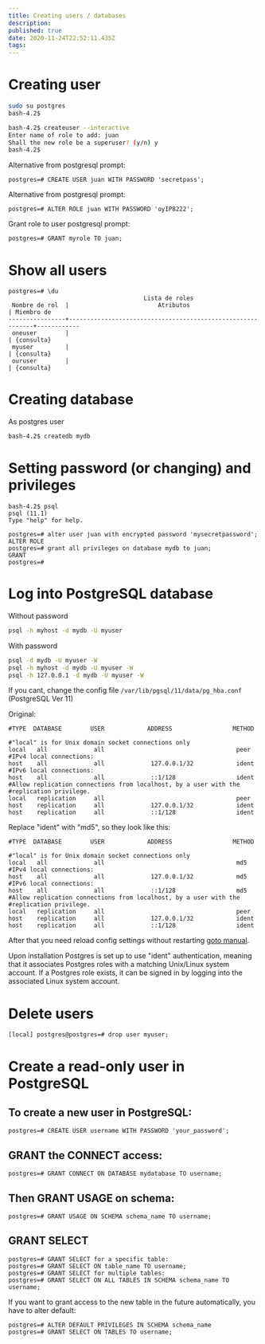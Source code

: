 ```yaml
---
title: Creating users / databases
description: 
published: true
date: 2020-11-24T22:52:11.435Z
tags: 
---
```


# Creating user

```sh
sudo su postgres
bash-4.2$ 

bash-4.2$ createuser --interactive
Enter name of role to add: juan  
Shall the new role be a superuser? (y/n) y
bash-4.2$
```

Alternative from postgresql prompt:

```pgsql
postgres=# CREATE USER juan WITH PASSWORD 'secretpass';
```

Alternative from postgresql prompt:

```pgsql
postgres=# ALTER ROLE juan WITH PASSWORD 'oyIP8222';
```

Grant role to user postgresql prompt:

```pgsql
postgres=# GRANT myrole TO juan;
```

# Show all users


```text
postgres=# \du                                                                                                                                                                                                               
                                      Lista de roles                                                                                                                                                                                          
 Nombre de rol  |                         Atributos                          | Miembro de                                                                                                                                                     
----------------+------------------------------------------------------------+------------                                                                                                                                                    
 oneuser        |                                                            | {consulta}                                                                                                                                                     
 myuser         |                                                            | {consulta}                                                                                                                                                     
 ouruser        |                                                            | {consulta}

```

# Creating database
As postgres user


```sh
bash-4.2$ createdb mydb
```

# Setting password (or changing) and privileges

```pgsql
bash-4.2$ psql
psql (11.1)
Type "help" for help.

postgres=# alter user juan with encrypted password 'mysecretpassword';
ALTER ROLE
postgres=# grant all privileges on database mydb to juan; 
GRANT
postgres=# 

```

# Log into PostgreSQL database

Without password

```sh
psql -h myhost -d mydb -U myuser
```

With password


```sh
psql -d mydb -U myuser -W
psql -h myhost -d mydb -U myuser -W
psql -h 127.0.0.1 -d mydb -U myuser -W
```


If you cant, change the config file `/var/lib/pgsql/11/data/pg_hba.conf` (PostgreSQL Ver 11)

Original:


```pgsql
#TYPE  DATABASE        USER            ADDRESS                 METHOD

#"local" is for Unix domain socket connections only
local   all             all                                     peer
#IPv4 local connections:
host    all             all             127.0.0.1/32            ident
#IPv6 local connections:
host    all             all             ::1/128                 ident
#Allow replication connections from localhost, by a user with the
#replication privilege.
local   replication     all                                     peer
host    replication     all             127.0.0.1/32            ident
host    replication     all             ::1/128                 ident
```



Replace "ident" with "md5", so they look like this:


```pgsql
#TYPE  DATABASE        USER            ADDRESS                 METHOD

#"local" is for Unix domain socket connections only
local   all             all                                     md5
#IPv4 local connections:
host    all             all             127.0.0.1/32            md5
#IPv6 local connections:
host    all             all             ::1/128                 md5
#Allow replication connections from localhost, by a user with the
#replication privilege.
local   replication     all                                     peer
host    replication     all             127.0.0.1/32            ident
host    replication     all             ::1/128                 ident
```


After that you need reload config settings without restarting [goto manual](/postgresql/install#reload-config-settings-without-restarting).


Upon installation Postgres is set up to use "ident" authentication, meaning that it associates Postgres roles with a matching Unix/Linux system account. If a Postgres role exists, it can be signed in by logging into the associated Linux system account.


# Delete users

```[local] postgres@postgres=# drop user myuser;```




# Create a read-only user in PostgreSQL
## To create a new user in PostgreSQL:

```
postgres=# CREATE USER username WITH PASSWORD 'your_password';
```

## GRANT the CONNECT access:
```
postgres=# GRANT CONNECT ON DATABASE mydatabase TO username;
```

## Then GRANT USAGE on schema:
```
postgres=# GRANT USAGE ON SCHEMA schema_name TO username;
```

## GRANT SELECT
```
postgres=# GRANT SELECT for a specific table:
postgres=# GRANT SELECT ON table_name TO username;
postgres=# GRANT SELECT for multiple tables:
postgres=# GRANT SELECT ON ALL TABLES IN SCHEMA schema_name TO username;
```
If you want to grant access to the new table in the future automatically, you have to alter default:
```
postgres=# ALTER DEFAULT PRIVILEGES IN SCHEMA schema_name
postgres=# GRANT SELECT ON TABLES TO username;
```